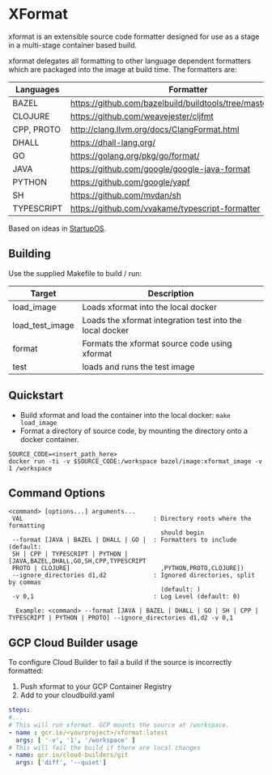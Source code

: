 # XFormat
xformat is an extensible source code formatter designed for use as a stage in a multi-stage container
based build.

xformat delegates all formatting to other language dependent formatters which are packaged into the
image at build time. The formatters are:

| **Languages** | **Formatter** |
|-----------|-----------|
| BAZEL | https://github.com/bazelbuild/buildtools/tree/master/buildifier
| CLOJURE | https://github.com/weavejester/cljfmt
| CPP, PROTO | http://clang.llvm.org/docs/ClangFormat.html
| DHALL | https://dhall-lang.org/
| GO | https://golang.org/pkg/go/format/
| JAVA | https://github.com/google/google-java-format
| PYTHON | https://github.com/google/yapf 
| SH | https://github.com/mvdan/sh
| TYPESCRIPT | https://github.com/vvakame/typescript-formatter

Based on ideas in [StartupOS](https://github.com/google/startup-os).

## Building
Use the supplied Makefile to build / run:

| Target         | Description |
|----------------|----------------------------------------------------------|
|load_image      | Loads xformat into the local docker                      |
|load_test_image | Loads the xformat integration test into the local docker |
|format          | Formats the xformat source code using xformat            |
|test            | loads and runs the test image                            |

## Quickstart
* Build xformat and load the container into the local docker: 
```make load_image```
* Format a directory of source code, by mounting the directory onto a docker container. 
```
SOURCE_CODE=<insert_path_here>
docker run -ti -v $SOURCE_CODE:/workspace bazel/image:xformat_image -v 1 /workspace
```


## Command Options
```
<command> [options...] arguments...
 VAL                                    : Directory roots where the formatting
                                          should begin
 --format [JAVA | BAZEL | DHALL | GO |  : Formatters to include (default:
 SH | CPP | TYPESCRIPT | PYTHON |         [JAVA,BAZEL,DHALL,GO,SH,CPP,TYPESCRIPT
 PROTO | CLOJURE]                         ,PYTHON,PROTO,CLOJURE])
 --ignore_directories d1,d2             : Ignored directories, split by commas
                                          (default: )
 -v 0,1                                 : Log Level (default: 0)

  Example: <command> --format [JAVA | BAZEL | DHALL | GO | SH | CPP | TYPESCRIPT | PYTHON | PROTO] --ignore_directories d1,d2 -v 0,1

```

## GCP Cloud Builder usage
To configure Cloud Builder to fail a build if the source is incorrectly formatted:
1. Push xformat to your GCP Container Registry
1. Add to your cloudbuild.yaml
```yaml
steps:
#...
# This will run xformat. GCP mounts the source at /workspace.
- name : gcr.io/<yourproject>/xformat:latest  
  args: [ '-v', '1', '/workspace' ]
# This will fail the build if there are local changes
- name: gcr.io/cloud-builders/git
  args: ['diff', '--quiet']
```
